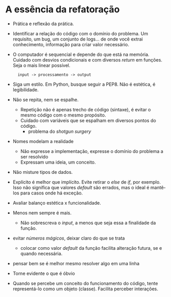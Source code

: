 # A essência da refatoração

- Prática e reflexão da prática.

- Identificar a relação do código com o domínio do problema. Um requisito, um bug, um conjunto de logs... de onde você extrai conhecimento, informação para criar valor necessário.

- O computador é sequencial e depende do que está na memória. Cuidado com desvios condicionais e com diversos *return* em funções. Seja o mais linear possível.

        input -> processamento -> output

- Siga um estilo. Em Python, busque seguir a PEP8. Não é estética, é legibilidade.
- Não se repita, nem se espalhe.
  - Repetição não é apenas trecho de código (sintaxe), é evitar o mesmo código com o mesmo propósito.
  - Cuidado com variáveis que se espalham em diversos pontos do código.
    - problema do *shotgun surgery*
- Nomes modelam a realidade
  - Não expresse a implementação, expresse o domínio do problema a ser resolvido
  - Expressam uma ideia, um conceito.
- Não misture tipos de dados.
- Explícito é melhor que implícito. Evite retirar o *else* de *if*, por exemplo. Isso não significa que valores *default* são errados, mas o ideal é mantê-los para casos onde há exceção.
- Avaliar balanço estética x funcionalidade.
- Menos nem sempre é mais.
  - Não sobrescreva o *input*, a menos que seja essa a finalidade da função.
- evitar *números mágicos*, deixar claro do que se trata
  - colocar como valor *default* da função facilita alteração futura, se e quando necessária.
- pensar bem se é melhor mesmo resolver algo em uma linha
- Torne evidente o que é óbvio
- Quando se percebe um conceito do funcionamento do código, tente representá-lo como um objeto (classe). Facilita perceber interações.

